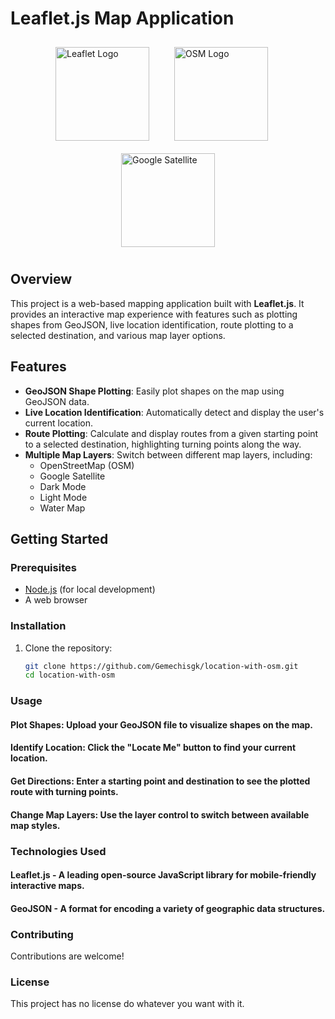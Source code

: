 
# Leaflet.js Map Application

<div style="display: flex; justify-content: center; align-items: center; flex-wrap: wrap;">
    <img src="https://leafletjs.com/docs/images/logo.png" alt="Leaflet Logo" style="width: 150px; height: auto; margin: 10px;">
    <h4 style="margin: 10px;"></h4>
    <img src="https://www.openstreetmap.org/assets/osm_logo-4b074077c29e100f40ee64f5177886e36b570d4cc3ab10c7b263003d09642e3f.svg" alt="OSM Logo" style="width: 150px; height: auto; margin: 10px;">
    <h4 style="margin: 10px;"></h4>
    <img src="https://upload.wikimedia.org/wikipedia/commons/thumb/e/e4/Google_Earth_icon.svg/180px-Google_Earth_icon.svg.png" alt="Google Satellite" style="width: 150px; height: auto; margin: 10px;">
</div>


## Overview

This project is a web-based mapping application built with **Leaflet.js**. It provides an interactive map experience with features such as plotting shapes from GeoJSON, live location identification, route plotting to a selected destination, and various map layer options.

## Features

- **GeoJSON Shape Plotting**: Easily plot shapes on the map using GeoJSON data.
- **Live Location Identification**: Automatically detect and display the user's current location.
- **Route Plotting**: Calculate and display routes from a given starting point to a selected destination, highlighting turning points along the way.
- **Multiple Map Layers**: Switch between different map layers, including:
  - OpenStreetMap (OSM)
  - Google Satellite
  - Dark Mode
  - Light Mode
  - Water Map

## Getting Started

### Prerequisites

- [Node.js](https://nodejs.org/) (for local development)
- A web browser

### Installation

1. Clone the repository:
   ```bash
   git clone https://github.com/Gemechisgk/location-with-osm.git
   cd location-with-osm
### Usage
#### Plot Shapes: Upload your GeoJSON file to visualize shapes on the map.
#### Identify Location: Click the "Locate Me" button to find your current location.
#### Get Directions: Enter a starting point and destination to see the plotted route with turning points.
#### Change Map Layers: Use the layer control to switch between available map styles.
### Technologies Used
#### Leaflet.js - A leading open-source JavaScript library for mobile-friendly interactive maps.
#### GeoJSON - A format for encoding a variety of geographic data structures.
### Contributing
Contributions are welcome! 

### License
This project has no license do whatever you want with it.




